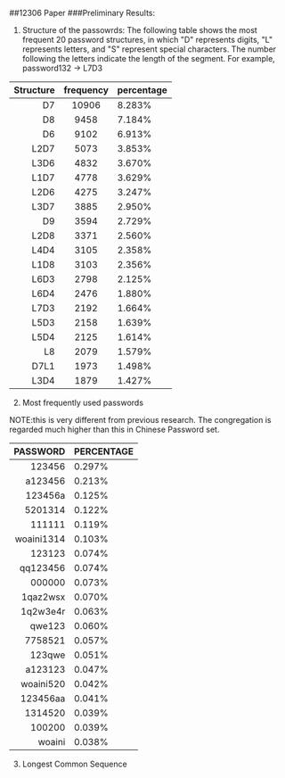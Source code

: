 ##12306 Paper
###Preliminary Results:
1. Structure of the passowrds:
The following table shows the most frequent 20 password structures, in which "D" represents digits, "L" represents letters, and "S" represent special characters. The number following the letters indicate the length of the segment. For example, password132 -> L7D3

|Structure | frequency| percentage|
|------:|:------:|:----|
|D7|10906|8.283%|
|D8|9458|7.184%|
|D6|9102|6.913%|
|L2D7|5073|3.853%|
|L3D6|4832|3.670%|
|L1D7|4778|3.629%|
|L2D6|4275|3.247%|
|L3D7|3885|2.950%|
|D9|3594|2.729%|
|L2D8|3371|2.560%|
|L4D4|3105|2.358%|
|L1D8|3103|2.356%|
|L6D3|2798|2.125%|
|L6D4|2476|1.880%|
|L7D3|2192|1.664%|
|L5D3|2158|1.639%|
|L5D4|2125|1.614%|
|L8|2079|1.579%|
|D7L1|1973|1.498%|
|L3D4|1879|1.427%|

2. Most frequently used passwords


NOTE:this is very different from previous research. The congregation is regarded much higher than this in Chinese Password set.

|PASSWORD|PERCENTAGE|
|-------:|:-------|
|123456|0.297%|
|a123456|0.213%|
|123456a|0.125%|
|5201314|0.122%|
|111111|0.119%|
|woaini1314|0.103%|
|123123|0.074%|
|qq123456|0.074%|
|000000|0.073%|
|1qaz2wsx|0.070%|
|1q2w3e4r|0.063%|
|qwe123|0.060%|
|7758521|0.057%|
|123qwe|0.051%|
|a123123|0.047%|
|woaini520|0.042%|
|123456aa|0.041%|
|1314520|0.039%|
|100200|0.039%|
|woaini|0.038%|

3. Longest Common Sequence